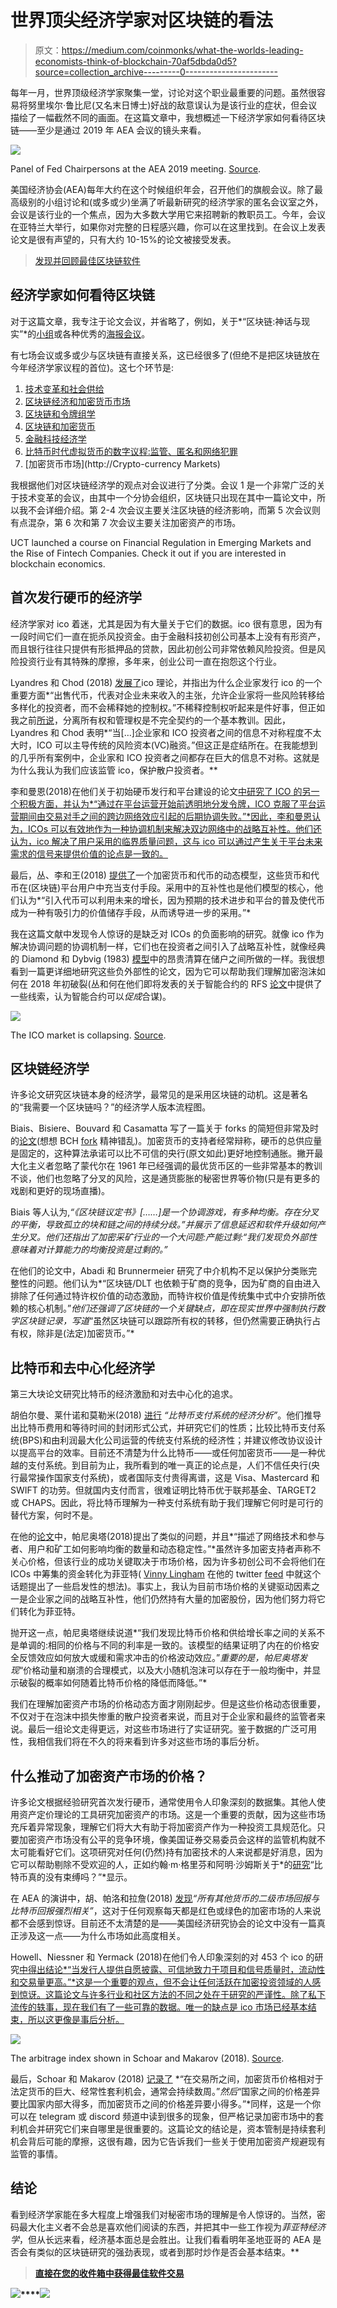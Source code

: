 # 世界顶尖经济学家对区块链的看法

> 原文：<https://medium.com/coinmonks/what-the-worlds-leading-economists-think-of-blockchain-70af5dbda0d5?source=collection_archive---------0----------------------->

每年一月，世界顶级经济学家聚集一堂，讨论对这个职业最重要的问题。虽然很容易将努里埃尔·鲁比尼(又名末日博士)好战的敌意误认为是该行业的症状，但会议描绘了一幅截然不同的画面。在这篇文章中，我想概述一下经济学家如何看待区块链——至少是通过 2019 年 AEA 会议的镜头来看。

![](img/619fea3c732b09e0c2d458bb5acc7a0a.png)

Panel of Fed Chairpersons at the AEA 2019 meeting. [Source](https://www.aeaweb.org/content/file?id=8657).

美国经济协会(AEA)每年大约在这个时候组织年会，召开他们的旗舰会议。除了最高级别的小组讨论和(或多或少)坐满了听最新研究的经济学家的匿名会议室之外，会议是该行业的一个焦点，因为大多数大学用它来招聘新的教职员工。今年，会议在亚特兰大举行，如果你对完整的日程感兴趣，你可以在这里找到。在会议上发表论文是很有声望的，只有大约 10-15%的论文被接受发表。

> [发现并回顾最佳区块链软件](https://coincodecap.com)

## 经济学家如何看待区块链

对于这篇文章，我专注于论文会议，并省略了，例如，关于*“区块链:神话与现实”*的[小组](https://www.aeaweb.org/conference/2019/preliminary/995?q=eNqrVipOLS7OzM8LqSxIVbKqhnGVrJQMlWp1lBKLi_OTgRwlHaWS1KJcXCArKVwnPzk7OSMxMw8olpJYCZXMzE2FsMoyU8tBBhUVFFwwBUwNlGprAZBcIh9m)或各种优秀的[海报会议](https://www.aeaweb.org/conference/2019/preliminary/1069?q=eNqrVipOLS7OzM8LqSxIVbKqhnGVrJQMlWp1lBKLi_OTgRwlHaWS1KJcXCArKVwnPzk7OSMxMw8olpJYCZXMzE2FsMoyU8tBBhUVFFwwBUwNlGprAZBcIh9m)。

有七场会议或多或少与区块链有直接关系，这已经很多了(但绝不是把区块链放在今年经济学家议程的首位)。这七个环节是:

1.  [技术变革和社会供给](https://www.aeaweb.org/conference/2019/preliminary/621?q=eNqrVipOLS7OzM8LqSxIVbKqhnGVrJQMlWp1lBKLi_OTgRwlHaWS1KJcXCArKVwnPzk7OSMxMw8olpJYCZXMzE2FsMoyU8tBBhUVFFwwBUwNlGprAZBcIh9m)
2.  [区块链经济和加密货币市场](https://www.aeaweb.org/conference/2019/preliminary/621?q=eNqrVipOLS7OzM8LqSxIVbKqhnGVrJQMlWp1lBKLi_OTgRwlHaWS1KJcXCArKVwnPzk7OSMxMw8olpJYCZXMzE2FsMoyU8tBBhUVFFwwBUwNlGprAZBcIh9m)
3.  [区块链和令牌组学](https://www.aeaweb.org/conference/2019/preliminary/712?q=eNqrVipOLS7OzM8LqSxIVbKqhnGVrJQMlWp1lBKLi_OTgRwlHaWS1KJcXCArKVwnPzk7OSMxMw8olpJYCZXMzE2FsMoyU8tBBhUVFFwwBUwNlGprAZBcIh9m)
4.  [区块链和加密货币](https://www.aeaweb.org/conference/2019/preliminary/973?q=eNqrVipOLS7OzM8LqSxIVbKqhnGVrJQMlWp1lBKLi_OTgRwlHaWS1KJcXCArKVwnPzk7OSMxMw8olpJYCZXMzE2FsMoyU8tBBhUVFFwwBUwNlGprAZBcIh9m)
5.  [金融科技经济学](https://www.aeaweb.org/conference/2019/preliminary/908?q=eNqrVipOLS7OzM8LqSxIVbKqhnGVrJQMlWp1lBKLi_OTgRwlHaWS1KJcXCArKVwnPzk7OSMxMw8olpJYCZXMzE2FsMoyU8tBBhUVFFwwBUwNlGprAZBcIh9m)
6.  [比特币时代虚拟货币的数字议程:监管、匿名和网络犯罪](https://www.aeaweb.org/conference/2019/preliminary/825?q=eNqrVipOLS7OzM8LqSxIVbKqhnGVrJQMlWp1lBKLi_OTgRwlHaWS1KJcXCArKVwnPzk7OSMxMw8olpJYCZXMzE2FsMoyU8tBBhUVFFwwBUwNlGprAZBcIh9m)
7.  [加密货币市场](http://Crypto-currency Markets)

我根据他们对区块链经济学的观点对会议进行了分类。会议 1 是一个非常广泛的关于技术变革的会议，由其中一个分协会组织，区块链只出现在其中一篇论文中，所以我不会详细介绍。第 2-4 次会议主要关注区块链的经济影响，而第 5 次会议则有点混杂，第 6 次和第 7 次会议主要关注加密资产的市场。

UCT launched a course on Financial Regulation in Emerging Markets and the Rise of Fintech Companies. Check it out if you are interested in blockchain economics.

## 首次发行硬币的经济学

经济学家对 ico 着迷，尤其是因为有大量关于它们的数据。ico 很有意思，因为有一段时间它们一直在扼杀风投资金。由于金融科技初创公司基本上没有有形资产，而且银行往往只提供有形抵押品的贷款，因此初创公司非常依赖风险投资。但是风险投资行业有其特殊的摩擦，多年来，创业公司一直在抱怨这个行业。

Lyandres 和 Chod (2018) [发展了](https://www.aeaweb.org/conference/2019/preliminary/paper/fkzFZBiY)ico 理论，并指出为什么企业家发行 ico 的一个重要方面*“出售代币，代表对企业未来收入的主张，允许企业家将一些风险转移给多样化的投资者，而不会稀释她的控制权。”不稀释控制权听起来是件好事，但正如我之前[所说](https://app.slidebean.com/p/h9yZAbKHBb/Financial-Innovation-and-Regulatory-Arbitrage)，分离所有权和管理权是不完全契约的一个基本教训。因此，Lyandres 和 Chod 表明*“当[…]企业家和 ICO 投资者之间的信息不对称程度不太大时，ICO 可以主导传统的风险资本(VC)融资。”但这正是症结所在。在我能想到的几乎所有案例中，企业家和 ICO 投资者之间都存在巨大的信息不对称。这就是为什么我认为我们应该监管 ico，保护散户投资者。**

李和曼恩(2018)在他们关于初始硬币发行和平台建设的论文[中研究了 ICO 的另一个积极方面，并认为*“通过在平台运营开始前透明地分发令牌，ICO 克服了平台运营期间由交易对手之间的跨边网络效应引起的后期协调失败。”*因此，李和曼恩认为，ICOs 可以有效地作为一种协调机制来解决双边网络中的战略互补性。他们还认为，ico 解决了用户采用的临界质量问题，这与 ico 可以通过产生关于平台未来需求的信号来提供价值的论点是一致的。](https://papers.ssrn.com/sol3/papers.cfm?abstract_id=3088726])

最后，丛、李和王(2018) [提供了](https://papers.ssrn.com/sol3/papers.cfm?abstract_id=3153860)一个加密货币和代币的动态模型，这些货币和代币在(区块链)平台用户中充当支付手段。采用中的互补性也是他们模型的核心，他们认为*“引入代币可以利用未来的增长，因为预期的技术进步和平台的普及使代币成为一种有吸引力的价值储存手段，从而诱导进一步的采用。”*

我在这篇文献中发现令人惊讶的是缺乏对 ICOs 的负面影响的研究。就像 ico 作为解决协调问题的协调机制一样，它们也在投资者之间引入了战略互补性，就像经典的 Diamond 和 Dybvig (1983) [模型](https://www.jstor.org/stable/pdf/1837095.pdf?casa_token=kgQ6EzaTcmMAAAAA:UWuoGofyW8fJwSSHXD5YbQPzVwzimDWDO4kRAfY5EIIUSSNHFNCGyI3QzVE37QTb2LfbN0vYBC3_n7YURUNnn8DySxs4h_oZKokA9rADAqbdixLpd-bw)中的昂贵清算在储户之间所做的一样。我很想看到一篇更详细地研究这些负外部性的论文，因为它可以帮助我们理解加密泡沫如何在 2018 年初破裂(丛和何在他们即将发表的关于智能合约的 RFS [论文](https://papers.ssrn.com/sol3/papers.cfm?abstract_id=2985764)中提供了一些线索，认为智能合约可以*促成*合谋)。

![](img/4eb94002de4727c0c55a9e625c1e0435.png)

The ICO market is collapsing. [Source](https://www.icodata.io/stats/2018).

## 区块链经济学

许多论文研究区块链本身的经济学，最常见的是采用区块链的动机。这是著名的“我需要一个区块链吗？”的经济学人版本流程图。

Biais、Bisiere、Bouvard 和 Casamatta 写了一篇关于 forks 的简短但非常及时的[论文](https://www.aeaweb.org/conference/2019/preliminary/paper/NaK6EZ43)(想想 BCH [fork](https://cointelegraph.com/news/bitcoin-cash-hard-fork-battle-who-is-winning-the-hash-war) 精神错乱)。加密货币的支持者经常辩称，硬币的总供应量是固定的，这种算法承诺可以比不可信的央行(原文如此)更好地控制通胀。撇开最大化主义者忽略了蒙代尔在 1961 年已经强调的最优货币区的一些非常基本的教训不谈，他们也忽略了分叉的风险，这是通货膨胀的秘密世界等价物(只是有更多的戏剧和更好的现场直播)。

Biais 等人认为,*“《区块链议定书》[……]是一个协调游戏，有多种均衡。存在分叉的平衡，导致孤立的块和链之间的持续分歧。”*并展示了信息延迟和软件升级如何产生分叉。他们还指出了加密采矿行业的一个大问题:产能过剩:*“我们发现负外部性意味着对计算能力的均衡投资是过剩的。”*

在他们的论文中，Abadi 和 Brunnermeier 研究了中介机构不足以保护分类账完整性的问题。他们认为*“区块链/DLT 也依赖于矿商的竞争，因为矿商的自由进入排除了任何通过特许权价值的动态激励，而特许权价值是传统集中式中介安排所依赖的核心机制。”*他们还强调了区块链的一个关键缺点，即在现实世界中强制执行数字区块链记录，写道*“虽然区块链可以跟踪所有权的转移，但仍然需要正确执行占有权，除非是(法定)加密货币。”*

## 比特币和去中心化经济学

第三大块论文研究比特币的经济激励和对去中心化的追求。

胡伯尔曼、莱什诺和莫勒米(2018) [进行](https://www.aeaweb.org/conference/2019/preliminary/paper/zbeNDbQE) *“比特币支付系统的经济分析”*。他们推导出比特币费用和等待时间的封闭形式公式，并研究它们的性质；比较比特币支付系统(BPS)和由利润最大化公司运营的传统支付系统的经济性；并建议修改协议设计以提高平台的效率。目前还不清楚为什么比特币——或任何加密货币——是一种优越的支付系统。到目前为止，我所看到的唯一真正的论点是，人们不信任央行(央行最常操作国家支付系统)，或者国际支付贵得离谱，这是 Visa、Mastercard 和 SWIFT 的功劳。但就国内支付而言，很难证明比特币优于联邦基金、TARGET2 或 CHAPS。因此，将比特币理解为一种支付系统有助于我们理解它何时是可行的替代方案，何时不是。

在他的[论文](https://www.aeaweb.org/conference/2019/preliminary/paper/ESfbQzYt)中，帕尼奥塔(2018)提出了类似的问题，并且*“描述了网络技术和参与者、用户和矿工如何影响均衡的数量和动态稳定性。”*虽然许多加密支持者声称不关心价格，但该行业的成功关键取决于市场价格，因为许多初创公司不会将他们在 ICOs 中筹集的资金转化为菲亚特( [Vinny Lingham](https://twitter.com/VinnyLingham) 在他的 twitter [feed](https://twitter.com/VinnyLingham/status/967231579855532038) 中就这个话题提出了一些启发性的想法)。事实上，我认为目前市场价格的关键驱动因素之一是企业家之间的战略互补性，他们仍然持有大量的加密股份，因为他们努力将它们转化为菲亚特。

抛开这一点，帕尼奥塔继续说道*“我们发现比特币价格和供给增长率之间的关系不是单调的:相同的价格与不同的利率是一致的。该模型的结果证明了内在的价格安全反馈效应如何放大或缓和需求冲击的价格波动效应。”*重要的是，帕尼奥塔发现*“价格动量和崩溃的合理模式，以及大小随机泡沫可以存在于一般均衡中，并显示破裂的概率如何随着比特币价格的降低而降低。”*

我们在理解加密资产市场的价格动态方面才刚刚起步。但是这些价格动态很重要，不仅对于在泡沫中损失惨重的散户投资者来说，而且对于企业家和最终的监管者来说。最后一组论文走得更远，对这些市场进行了实证研究。鉴于数据的广泛可用性，我相信我们将在不久的将来看到许多对这些市场的事后分析。

## 什么推动了加密资产市场的价格？

许多论文根据经验研究首次发行硬币，通常使用令人印象深刻的数据集。其他人使用资产定价理论的工具研究加密资产的市场。这是一个重要的贡献，因为这些市场充斥着异常现象，理解它们将大大有助于将加密资产作为一种投资工具规范化。只要加密资产市场没有公平的竞争环境，像美国证券交易委员会这样的监管机构就不太可能看好它们。这项研究对任何(仍然)持有加密技术的人来说都是好消息，因为它可以帮助剔除不受欢迎的人，正如约翰·m·格里芬和阿明·沙姆斯关于*的[研究](https://papers.ssrn.com/sol3/papers.cfm?abstract_id=3195066)“比特币真的没有束缚吗？”*显示。

在 AEA 的演讲中，胡、帕洛和拉詹(2018) [发现](https://www.aeaweb.org/conference/2019/preliminary/paper/6QsR2rAQ)*“所有其他货币的二级市场回报与比特币回报强烈相关”*，这对于任何观察每天都是红色或绿色的加密市场的人来说都不会感到惊讶。目前还不太清楚的是——美国经济研究协会的论文中没有一篇真正涉及这一点——为什么市场如此高度相关。

Howell、Niessner 和 Yermack (2018)在他们令人印象深刻的对 453 个 ico 的研究[中得出结论*“当发行人提供自愿披露、可信地致力于项目和信号质量时，流动性和交易量更高。”*这是一个重要的观点，但不会让任何活跃在加密投资领域的人感到惊讶。这篇论文与许多行业和社区方法的不同之处在于研究的严谨性。除了私下流传的轶事，现在我们有了一些可靠的数据。唯一的缺点是 ico 市场已经基本结束，所以这更像是事后分析。](https://www.aeaweb.org/conference/2019/preliminary/paper/EnGi5fK9)

![](img/cf6811b8cf4cc2faf9c71c81c3de1c09.png)

The arbitrage index shown in Schoar and Makarov (2018). [Source](https://www.aeaweb.org/conference/2019/preliminary/paper/82zRNKsA).

最后，Schoar 和 Makarov (2018) [记录了](https://www.aeaweb.org/conference/2019/preliminary/paper/82zRNKsA) *“在交易所之间，加密货币价格相对于法定货币的巨大、经常性套利机会，通常会持续数周。”*然后*“国家之间的价格差异要比国家内部大得多，而加密货币之间的价格差异要小得多。”*同样，这是一个你可以在 telegram 或 discord 频道中读到很多的现象，但严格记录加密市场中的套利机会并研究它们来自哪里是很重要的。这篇论文的结论是，资本管制是持续套利机会背后可能的摩擦，这很有趣，因为它告诉我们一些关于使用加密资产规避现有监管的事情。

## 结论

看到经济学家能在多大程度上增强我们对秘密市场的理解是令人惊讶的。当然，密码最大化主义者不会总是喜欢他们阅读的东西，并把其中一些工作视为*菲亚特经济学*，但从长远来看，经济基本面总是会胜出。让我们看看明年圣地亚哥的 AEA 是否会有类似的区块链研究的强劲表现，或者到那时炒作是否会基本结束。**

> **[直接在您的收件箱中获得最佳软件交易](https://coincodecap.com/?utm_source=coinmonks)**

**[![](img/7c0b3dfdcbfea594cc0ae7d4f9bf6fcb.png)](https://coincodecap.com/?utm_source=coinmonks)****[![](img/e7b1dbc6a532a697c6844fdf0f0bbd30.png)](https://cryptofi.co)**